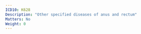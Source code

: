 ```yaml
---
ICD10: K628
Description: "Other specified diseases of anus and rectum"
Matters: No
Weight: 0
---
```


